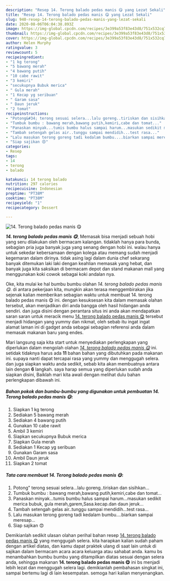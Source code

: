 ```yaml
---
description: "Resep 14. Terong balado pedas manis 😋 yang Lezat Sekali"
title: "Resep 14. Terong balado pedas manis 😋 yang Lezat Sekali"
slug: 940-resep-14-terong-balado-pedas-manis-yang-lezat-sekali
date: 2020-08-06T06:04:38.893Z
image: https://img-global.cpcdn.com/recipes/3e399a53f83e43d8/751x532cq70/14-terong-balado-pedas-manis-😋-foto-resep-utama.jpg
thumbnail: https://img-global.cpcdn.com/recipes/3e399a53f83e43d8/751x532cq70/14-terong-balado-pedas-manis-😋-foto-resep-utama.jpg
cover: https://img-global.cpcdn.com/recipes/3e399a53f83e43d8/751x532cq70/14-terong-balado-pedas-manis-😋-foto-resep-utama.jpg
author: Helen Murphy
ratingvalue: 3
reviewcount: 5
recipeingredient:
- "1 kg terong"
- "5 bawang merah"
- "4 bawang putih"
- "10 cabe rawit"
- "3 kemiri"
- "secukupnya Bubuk merica"
- " Gula merah"
- "1 Kecap yg seribuan"
- " Garam sasa"
- " Daun jeruk"
- "2 tomat"
recipeinstructions:
- "Potong&#34; terong sesuai selera...lalu goreng..tiriskan dan sisihkan..."
- "Tumbuk bumbu : bawang merah,bawang putih,kemiri,cabe dan tomat..."
- "Panaskan minyak...tumis bumbu halus sampai harum...masukan sedikit merica bubuk, gula merah,garem,Sasa.kecap.dan daun jeruk..."
- "Tambah setengah gelas air..tunggu sampai mendidih...test rasa..."
- "Lalu masukan terong goreng tadi kedalam bumbu....biarkan sampai meresap..."
- "Siap sajikan 😍"
categories:
- Resep
tags:
- 14
- terong
- balado

katakunci: 14 terong balado 
nutrition: 297 calories
recipecuisine: Indonesian
preptime: "PT38M"
cooktime: "PT38M"
recipeyield: "1"
recipecategory: Dessert

---
```



![14. Terong balado pedas manis 😋](https://img-global.cpcdn.com/recipes/3e399a53f83e43d8/751x532cq70/14-terong-balado-pedas-manis-😋-foto-resep-utama.jpg)

<b><i>14. terong balado pedas manis 😋</i></b>, Memasak bisa menjadi sebuah hobi yang seru dilakukan oleh bermacam kalangan. tidaklah hanya para bunda, sebagian pria juga banyak juga yang senang dengan hobi ini. walau hanya untuk sekedar kebersamaan dengan kolega atau memang sudah menjadi kegemaran dalam dirinya. tidak asing lagi dalam dunia chef sekarang banyak ditemukan laki laki dengan keahlian memasak yang hebat, dan banyak juga kita saksikan di bermacam depot dan stand makanan mall yang menggunakan koki cowok sebagai koki andalan nya.

Oke, kita mulai ke hal bumbu bumbu olahan <i>14. terong balado pedas manis 😋</i>. di antara pekerjaan kita, mungkin akan terasa menggembirakan jika sejenak kalian memberikan sebagian waktu untuk membuat 14. terong balado pedas manis 😋 ini. dengan kesuksesan kita dalam memasak olahan tersebut, akan menjadikan diri anda bangga oleh hasil hidangan anda sendiri. dan juga disini dengan perantara situs ini anda akan mendapatkan saran saran untuk meracik menu <u>14. terong balado pedas manis 😋</u> tersebut menjadi hidangan yang yummy dan nikmat, oleh sebab itu ingat ingat alamat laman ini di gadget anda sebagai sebagian referensi anda dalam memasak makanan baru yang endes.




Mari langsung saja kita start untuk menyediakan perlengkapan yang diperlukan dalam mengolah olahan <u><i>14. terong balado pedas manis 😋</i></u> ini. setidak tidaknya harus ada <b>11</b> bahan bahan yang dibutuhkan pada makanan ini. supaya nanti dapat tercapai rasa yang yummy dan menggugah selera. dan juga siapkan waktu anda sedikit, sebab kita akan membuatnya antara lain dengan <b>6</b> langkah. saya harap semua yang diperlukan sudah anda siapkan disini, Baiklah mari kita awali dengan melihat dulu bahan perlengkapan dibawah ini.

<!--inarticleads1-->

##### Bahan pokok dan bumbu-bumbu yang digunakan untuk pembuatan 14. Terong balado pedas manis 😋:

1. Siapkan 1 kg terong
1. Sediakan 5 bawang merah
1. Sediakan 4 bawang putih
1. Gunakan 10 cabe rawit
1. Ambil 3 kemiri
1. Siapkan secukupnya Bubuk merica
1. Siapkan  Gula merah
1. Sediakan 1 Kecap yg seribuan
1. Gunakan  Garam sasa
1. Ambil  Daun jeruk
1. Siapkan 2 tomat




<!--inarticleads2-->

##### Tata cara membuat 14. Terong balado pedas manis 😋:

1. Potong&#34; terong sesuai selera...lalu goreng..tiriskan dan sisihkan...
1. Tumbuk bumbu : bawang merah,bawang putih,kemiri,cabe dan tomat...
1. Panaskan minyak...tumis bumbu halus sampai harum...masukan sedikit merica bubuk, gula merah,garem,Sasa.kecap.dan daun jeruk...
1. Tambah setengah gelas air..tunggu sampai mendidih...test rasa...
1. Lalu masukan terong goreng tadi kedalam bumbu....biarkan sampai meresap...
1. Siap sajikan 😍




Demikianlah sedikit ulasan olahan perihal bahan resep <u>14. terong balado pedas manis 😋</u> yang menggugah selera. kita harapkan kalian sudah paham dengan artikel diatas, dan kamu dapat praktek ulang di saat lain untuk di sajikan dalam bermacam acara acara keluarga atau sahabat anda. kamu bs menambahkan bumbu bumbu yang ditampilkan diatas sesuai dengan selera anda, sehingga makanan <b>14. terong balado pedas manis 😋</b> ini bs menjadi lebih lezat dan menggugah selera lagi. demikianlah pembahasan singkat ini, sampai bertemu lagi di lain kesempatan. semoga hari kalian menyenangkan.
